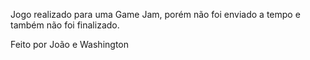 Jogo realizado para uma Game Jam, porém não foi enviado a tempo e também não foi finalizado.

Feito por João e Washington
